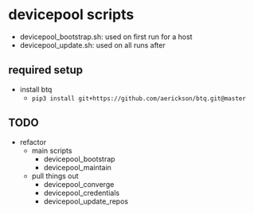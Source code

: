 # devicepool scripts

- devicepool_bootstrap.sh: used on first run for a host
- devicepool_update.sh: used on all runs after

## required setup

- install btq
  - `pip3 install git+https://github.com/aerickson/btq.git@master`

## TODO

- refactor
  - main scripts
    - devicepool_bootstrap
    - devicepool_maintain
  - pull things out
    - devicepool_converge
    - devicepool_credentials
    - devicepool_update_repos
